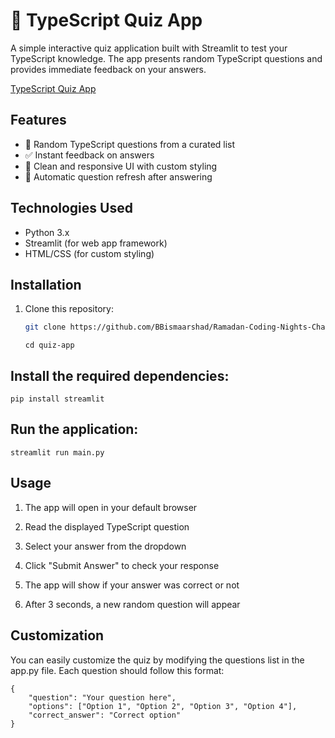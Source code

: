 # 🎯 TypeScript Quiz App

A simple interactive quiz application built with Streamlit to test your TypeScript knowledge. The app presents random TypeScript questions and provides immediate feedback on your answers.

[TypeScript Quiz App ](https://quiz-app-nclwxemdsmzx8fwnzyqotv.streamlit.app/)

## Features

- 🚀 Random TypeScript questions from a curated list
- ✅ Instant feedback on answers
- 🎨 Clean and responsive UI with custom styling
- 🔄 Automatic question refresh after answering

## Technologies Used

- Python 3.x
- Streamlit (for web app framework)
- HTML/CSS (for custom styling)

## Installation

1. Clone this repository:
   ```bash
   git clone https://github.com/BBismaarshad/Ramadan-Coding-Nights-Challenge/tree/master/quiz-app
   ```
   ```
   cd quiz-app
   ```
## Install the required dependencies:
```
pip install streamlit
```
## Run the application:
```
streamlit run main.py
```
## Usage
1. The app will open in your default browser

2. Read the displayed TypeScript question

3. Select your answer from the dropdown

4. Click "Submit Answer" to check your response

5. The app will show if your answer was correct or not

6. After 3 seconds, a new random question will appear

## Customization
You can easily customize the quiz by modifying the questions list in the app.py file. Each question should follow this format:

```
{
    "question": "Your question here",
    "options": ["Option 1", "Option 2", "Option 3", "Option 4"],
    "correct_answer": "Correct option"
}
```
